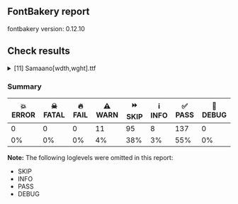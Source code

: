 ## FontBakery report

fontbakery version: 0.12.10





## Check results



<details><summary>[11] Samaano[wdth,wght].ttf</summary>
<div>
<details>
    <summary>⚠️ <b>WARN</b> Checking correctness of monospaced metadata. <a href="https://fontbakery.readthedocs.io/en/stable/fontbakery/checks/opentype.name.html#"></a></summary>
    <div>







* ⚠️ **WARN** <p>The OpenType spec recommends at <a href="https://learn.microsoft.com/en-us/typography/opentype/spec/recom#hhea-table">https://learn.microsoft.com/en-us/typography/opentype/spec/recom#hhea-table</a> that hhea.numberOfHMetrics be set to 3 but this font has 1 instead.
Please read <a href="https://github.com/fonttools/fonttools/issues/3014">https://github.com/fonttools/fonttools/issues/3014</a> to decide whether this makes sense for your font.</p>
 [code: bad-numberOfHMetrics]



</div>
</details>

<details>
    <summary>⚠️ <b>WARN</b> Check glyphs in mark glyph class are non-spacing. <a href="https://fontbakery.readthedocs.io/en/stable/fontbakery/checks/opentype.gdef.html#"></a></summary>
    <div>







* ⚠️ **WARN** <p>The following spacing glyphs may be in the GDEF mark glyph class by mistake:
acutecomb (U+0301), dotbelowcomb (U+0323), glyph094D (unencoded), gravecomb (U+0300), tildecomb (U+0303), uni0302 (U+0302), uni0304 (U+0304), uni0306 (U+0306), uni0307 (U+0307), uni0308 (U+0308), uni030A (U+030A), uni030B (U+030B), uni030C (U+030C), uni0326 (U+0326), uni0327 (U+0327), uni0328 (U+0328), uni0331 (U+0331), uni0900 (U+0900), uni0901 (U+0901), uni0902 (U+0902), uni0930_uni094D.blwf (unencoded), uni0930_uni094D.rphf (unencoded), uni093A (U+093A), uni093C (U+093C), uni0941 (U+0941), uni0942 (U+0942), uni0943 (U+0943), uni0944 (U+0944), uni0945 (U+0945), uni0946 (U+0946), uni0947 (U+0947), uni0948 (U+0948), uni094D (U+094D), uni0951 (U+0951), uni0952 (U+0952), uni0953 (U+0953), uni0954 (U+0954), uni0955 (U+0955), uni0956 (U+0956), uni0957 (U+0957), uni0962 (U+0962) and uni0963 (U+0963)</p>
 [code: spacing-mark-glyphs]



</div>
</details>

<details>
    <summary>⚠️ <b>WARN</b> Check accent of Lcaron, dcaron, lcaron, tcaron <a href="https://fontbakery.readthedocs.io/en/stable/fontbakery/checks/universal.html#"></a></summary>
    <div>









* ⚠️ **WARN** <p>Lcaron is decomposed and therefore could not be checked. Please check manually.</p>
 [code: decomposed-outline]



* ⚠️ **WARN** <p>dcaron is decomposed and therefore could not be checked. Please check manually.</p>
 [code: decomposed-outline]



* ⚠️ **WARN** <p>lcaron is decomposed and therefore could not be checked. Please check manually.</p>
 [code: decomposed-outline]



* ⚠️ **WARN** <p>tcaron is decomposed and therefore could not be checked. Please check manually.</p>
 [code: decomposed-outline]



</div>
</details>

<details>
    <summary>⚠️ <b>WARN</b> Check font contains no unreachable glyphs <a href="https://fontbakery.readthedocs.io/en/stable/fontbakery/checks/universal.glyphset.html#"></a></summary>
    <div>







* ⚠️ **WARN** <p>The following glyphs could not be reached by codepoint or substitution rules:</p>
<pre><code>- uni0930_uni094D.vatu
</code></pre>
 [code: unreachable-glyphs]



</div>
</details>

<details>
    <summary>⚠️ <b>WARN</b> Validate size, and resolution of article images, and ensure article page has minimum length and includes visual assets. <a href="https://fontbakery.readthedocs.io/en/stable/fontbakery/checks/googlefonts.article.html#"></a></summary>
    <div>







* ⚠️ **WARN** <p>Family metadata at fonts/variable does not have an article.</p>
 [code: lacks-article]



</div>
</details>

<details>
    <summary>⚠️ <b>WARN</b> Check for codepoints not covered by METADATA subsets. <a href="https://fontbakery.readthedocs.io/en/stable/fontbakery/checks/googlefonts.subsets.html#"></a></summary>
    <div>







* ⚠️ **WARN** <p>The following codepoints supported by the font are not covered by
any subsets defined in the font's metadata file, and will never
be served. You can solve this by either manually adding additional
subset declarations to METADATA.pb, or by editing the glyphset
definitions.</p>
<ul>
<li>U+02D8 BREVE: try adding one of: yi, canadian-aboriginal</li>
<li>U+02D9 DOT ABOVE: try adding one of: yi, canadian-aboriginal</li>
<li>U+02DB OGONEK: try adding one of: yi, canadian-aboriginal</li>
<li>U+0302 COMBINING CIRCUMFLEX ACCENT: try adding one of: math, coptic, cherokee, tifinagh</li>
<li>U+0306 COMBINING BREVE: try adding one of: tifinagh, old-permic</li>
<li>U+0307 COMBINING DOT ABOVE: try adding one of: coptic, hebrew, duployan, syriac, todhri, math, canadian-aboriginal, malayalam, old-permic, tifinagh, tai-le</li>
<li>U+030A COMBINING RING ABOVE: try adding one of: syriac, duployan</li>
<li>U+030B COMBINING DOUBLE ACUTE ACCENT: try adding one of: osage, cherokee</li>
<li>U+030C COMBINING CARON: try adding one of: tai-le, cherokee</li>
<li>U+0326 COMBINING COMMA BELOW: try adding math</li>
<li>U+0327 COMBINING CEDILLA: try adding math</li>
<li>U+0328 COMBINING OGONEK: not included in any glyphset definition</li>
<li>U+0331 COMBINING MACRON BELOW: try adding one of: caucasian-albanian, syriac, sunuwar, thai, gothic, cherokee, tifinagh</li>
<li>U+2021 DOUBLE DAGGER: try adding adlam</li>
<li>U+2030 PER MILLE SIGN: try adding adlam</li>
<li>U+FB01 LATIN SMALL LIGATURE FI: not included in any glyphset definition</li>
<li>U+FB02 LATIN SMALL LIGATURE FL: not included in any glyphset definition</li>
</ul>
<p>Or you can add the above codepoints to one of the subsets supported by the font: <code>devanagari</code>, <code>latin</code>, <code>latin-ext</code></p>
 [code: unreachable-subsetting]



</div>
</details>

<details>
    <summary>⚠️ <b>WARN</b> Ensure soft_dotted characters lose their dot when combined with marks that replace the dot. <a href="https://fontbakery.readthedocs.io/en/stable/fontbakery/checks/shaping.html#"></a></summary>
    <div>







* ⚠️ **WARN** <p>The dot of soft dotted characters used in orthographies <em>must</em> disappear in the following strings: i̊ i̋ j̀ j́ j̃ j̄ j̈ į̀ į́ į̂ į̃ į̄ į̌</p>
<p>The dot of soft dotted characters <em>should</em> disappear in other cases, for example: i̇ ǐ ị̇ ị̊ ị̋ ị̌ i̦̇ i̦̊ i̦̋ ǐ̦ i̧̇ i̧̊ i̧̋ ǐ̧ i̱̇ i̱̊ i̱̋ ǐ̱ j̆ j̇</p>
<p>Your font fully covers the following languages that require the soft-dotted feature: Lithuanian (Latn, 2,357,094 speakers), Ekpeye (Latn, 226,000 speakers), Ijo, Southeast (Latn, 2,471,000 speakers), Dutch (Latn, 31,709,104 speakers), Ebira (Latn, 2,200,000 speakers), Igbo (Latn, 27,823,640 speakers).</p>
<p>Your font does <em>not</em> cover the following languages that require the soft-dotted feature: Vute (Latn, 21,000 speakers), Ukrainian (Cyrl, 29,273,587 speakers), Bafut (Latn, 158,146 speakers), Kom (Latn, 360,685 speakers), Gulay (Latn, 250,478 speakers), Bete-Bendi (Latn, 100,000 speakers), Ngbaka (Latn, 1,020,000 speakers), Koonzime (Latn, 40,000 speakers), Belarusian (Cyrl, 10,064,517 speakers), Cicipu (Latn, 44,000 speakers), Zapotec (Latn, 490,000 speakers), Southern Kisi (Latn, 360,000 speakers), Dii (Latn, 71,000 speakers), Navajo (Latn, 166,319 speakers), Avokaya (Latn, 100,000 speakers), Yala (Latn, 200,000 speakers), Ejagham (Latn, 120,000 speakers), Sar (Latn, 500,000 speakers), Makaa (Latn, 221,000 speakers), South Central Banda (Latn, 244,000 speakers), Dan (Latn, 1,099,244 speakers), Kpelle, Guinea (Latn, 622,000 speakers), Mfumte (Latn, 79,000 speakers), Ma’di (Latn, 584,000 speakers), Aghem (Latn, 38,843 speakers), Mundani (Latn, 34,000 speakers), Fur (Latn, 1,230,163 speakers), Lugbara (Latn, 2,200,000 speakers), Nzakara (Latn, 50,000 speakers), Basaa (Latn, 332,940 speakers), Mango (Latn, 77,000 speakers), Nateni (Latn, 100,000 speakers).</p>
 [code: soft-dotted]



</div>
</details>

<details>
    <summary>⚠️ <b>WARN</b> Are there any misaligned on-curve points? <a href="https://fontbakery.readthedocs.io/en/stable/fontbakery/checks/outline.html#"></a></summary>
    <div>







* ⚠️ **WARN** <p>The following glyphs have on-curve points which have potentially incorrect y coordinates:</p>
<pre><code>* uni091B_uni094D.haln: X=904.0,Y=-616.0 (should be at descender -615?)

* uni091D_uni094D.haln: X=974.0,Y=-616.0 (should be at descender -615?)
</code></pre>
 [code: found-misalignments]



</div>
</details>

<details>
    <summary>⚠️ <b>WARN</b> Ensure variable fonts include an avar table. <a href="https://fontbakery.readthedocs.io/en/stable/fontbakery/checks/googlefonts.varfont.html#"></a></summary>
    <div>







* ⚠️ **WARN** <p>This variable font does not have an avar table.</p>
 [code: missing-avar]



</div>
</details>

<details>
    <summary>⚠️ <b>WARN</b> Ensure fonts have ScriptLangTags declared on the 'meta' table. <a href="https://fontbakery.readthedocs.io/en/stable/fontbakery/checks/googlefonts.meta.html#"></a></summary>
    <div>







* ⚠️ **WARN** <p>This font file does not have a 'meta' table.</p>
 [code: lacks-meta-table]



</div>
</details>

<details>
    <summary>⚠️ <b>WARN</b> Checking OS/2 achVendID. <a href="https://fontbakery.readthedocs.io/en/stable/fontbakery/checks/googlefonts.os2.html#"></a></summary>
    <div>







* ⚠️ **WARN** <p>OS/2 VendorID value 'anir' is not yet recognized. If you registered it recently, then it's safe to ignore this warning message. Otherwise, you should set it to your own unique 4 character code, and register it with Microsoft at <a href="https://www.microsoft.com/typography/links/vendorlist.aspx">https://www.microsoft.com/typography/links/vendorlist.aspx</a></p>
 [code: unknown]



</div>
</details>
</div>
</details>




### Summary

| 💥 ERROR | ☠ FATAL | 🔥 FAIL | ⚠️ WARN | ⏩ SKIP | ℹ️ INFO | ✅ PASS | 🔎 DEBUG | 
| ---|---|---|---|---|---|---|---|
| 0 | 0 | 0 | 11 | 95 | 8 | 137 | 0 | 
| 0% | 0% | 0% | 4% | 38% | 3% | 55% | 0% | 



**Note:** The following loglevels were omitted in this report:


* SKIP
* INFO
* PASS
* DEBUG
